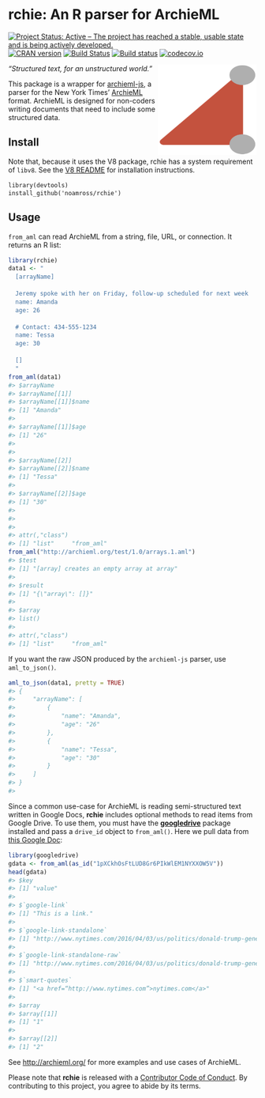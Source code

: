 
<!-- README.md is generated from README.Rmd. Please edit that file -->

# rchie: An R parser for ArchieML

[![Project Status: Active – The project has reached a stable, usable
state and is being actively
developed.](https://www.repostatus.org/badges/latest/active.svg)](https://www.repostatus.org/#active)
[![CRAN version](http://www.r-pkg.org/badges/version/rchie)](https://cran.r-project.org/package=rchie)
[![Build
Status](https://travis-ci.org/noamross/rchie.svg?branch=master)](https://travis-ci.org/noamross/rchie)
[![Build
status](https://ci.appveyor.com/api/projects/status/osig88jvixel2taa/branch/master?svg=true)](https://ci.appveyor.com/project/NoamRoss/rchie/branch/master)
[![codecov.io](https://codecov.io/github/noamross/rchie/coverage.svg?branch=master)](https://codecov.io/github/noamross/rchie?branch=master)

<img align="right" width="200" height="183" src="https://raw.githubusercontent.com/noamross/rchie/master/inst/archieml-tri-grey.png">

*“Structured text, for an unstructured world.”*

This package is a wrapper for
[archieml-js](https://github.com/newsdev/archieml-js), a parser for the
New York Times’ [ArchieML](http://archieml.org/) format. ArchieML is
designed for non-coders writing documents that need to include some
structured data.

## Install

Note that, because it uses the V8 package, rchie has a system
requirement of `libv8`. See the [V8
README](https://github.com/jeroen/V8#v8) for installation instructions.

    library(devtools)
    install_github('noamross/rchie')

## Usage

`from_aml` can read ArchieML from a string, file, URL, or connection. It
returns an R list:

``` r
library(rchie)
data1 <- "
  [arrayName]
  
  Jeremy spoke with her on Friday, follow-up scheduled for next week
  name: Amanda
  age: 26
  
  # Contact: 434-555-1234
  name: Tessa
  age: 30
  
  []
  "
from_aml(data1)
#> $arrayName
#> $arrayName[[1]]
#> $arrayName[[1]]$name
#> [1] "Amanda"
#> 
#> $arrayName[[1]]$age
#> [1] "26"
#> 
#> 
#> $arrayName[[2]]
#> $arrayName[[2]]$name
#> [1] "Tessa"
#> 
#> $arrayName[[2]]$age
#> [1] "30"
#> 
#> 
#> 
#> attr(,"class")
#> [1] "list"     "from_aml"
from_aml("http://archieml.org/test/1.0/arrays.1.aml")
#> $test
#> [1] "[array] creates an empty array at array"
#> 
#> $result
#> [1] "{\"array\": []}"
#> 
#> $array
#> list()
#> 
#> attr(,"class")
#> [1] "list"     "from_aml"
```

If you want the raw JSON produced by the `archieml-js` parser, use
`aml_to_json()`.

``` r
aml_to_json(data1, pretty = TRUE)
#> {
#>     "arrayName": [
#>         {
#>             "name": "Amanda",
#>             "age": "26"
#>         },
#>         {
#>             "name": "Tessa",
#>             "age": "30"
#>         }
#>     ]
#> }
#> 
```

Since a common use-case for ArchieML is reading semi-structured text
written in Google Docs, **rchie** includes optional methods to read
items from Google Drive. To use them, you must have the
[**googledrive**](https://googledrive.tidyverse.org/) package installed
and pass a `drive_id` object to `from_aml()`. Here we pull data from
[this Google
Doc](https://drive.google.com/open?id=1oYHXxvzscBBSBhd6xg5ckUEZo3tLytk9zY0VV_Y7SGs):

``` r
library(googledrive)
gdata <- from_aml(as_id("1pXCkhOsFtLUD8Gr6PIkWlEM1NYXXOW5V"))
head(gdata)
#> $key
#> [1] "value"
#> 
#> $`google-link`
#> [1] "This is a link."
#> 
#> $`google-link-standalone`
#> [1] "http://www.nytimes.com/2016/04/03/us/politics/donald-trump-general-election.html?q=1#1"
#> 
#> $`google-link-standalone-raw`
#> [1] "http://www.nytimes.com/2016/04/03/us/politics/donald-trump-general-election.html?q=1#1"
#> 
#> $`smart-quotes`
#> [1] "<a href=“http://www.nytimes.com”>nytimes.com</a>"
#> 
#> $array
#> $array[[1]]
#> [1] "1"
#> 
#> $array[[2]]
#> [1] "2"
```

See <http://archieml.org/> for more examples and use cases of ArchieML.

Please note that **rchie** is released with a [Contributor Code of
Conduct](CODE_OF_CONDUCT.md). By contributing to this project, you agree
to abide by its terms.
